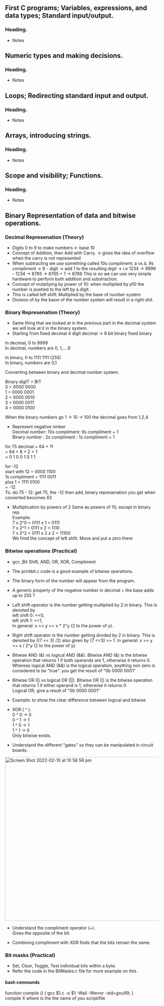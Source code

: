 ## First C programs; Variables, expressions, and data types; Standard input/output.
### Heading.
- Notes

## Numeric types and making decisions.
### Heading.
- Notes


## Loops; Redirecting standard input and output.
### Heading.
- Notes


## Arrays, introducing strings.
### Heading.
- Notes


## Scope and visibility; Functions.
### Heading.
- Notes


## Binary Representation of data and bitwise operations.
### Decimal Represenation (Theory)
- Digits 0 to 9 to make numbers <- base 10  
- Concept of Addtion, then Add with Carry. -> gives the idea of overflow when the carry is not represented  
- When subtracting we use something called 10s compliment: a vs ā. 
9s compliment -> 9 - digit -> add 1 to the resulting digit -> i.e 1234 -> 9999 - 1234 -> 8765 -> 8765 + 1 -> 8766
This is so we can use very simple hardware to perform both addition and substraction.
- Concept of mutpliying by power of 10: when multiplied by p10 the number is pushed to the left by a digit. 
- This is called left shift: Multiplied by the base of number system      
- Division of by the basw of the number system will result in a right shit. 

### Binary Represenation (Theory)
- Same thing that we looked at in the previous part in the decimal system we will look at it in the binary system.
- Starting from fixed decimal 4 digit decimal -> 8 bit binary fixed binary

In decimal, 0 to 9999  
In decimal, numbers are 0, 1,....9  

In binary,  0 to 1111 1111 (255)  
In binary,  numbers are 0,1  

Converting between binary and decimal number system.  

Binary digIT = BIT  
0 = 0000 0000  
1 = 0000 0001  
2 = 0000 0010  
3 = 0000 0011  
4 = 0000 0100  

When the binary numbers go 1 -> 10 -> 100 the decimal goes from 1,2,4  

- Represent negative nmber  
Decimal number: 10s compliment: 9s compliment + 1  
Binary number : 2s compliment : 1s compliment + 1  

for 75 decimal = 64 + 11  
               = 64 + 8 + 2 + 1  
               = 0 1 0 0 1 0 1 1  
 
 for -12       
 start with 12 = 0000 1100  
 1s compliment = 1111 0011  
plus 1         = 1111 0100  
               = -12  
To. do 75 - 12: get 75, the -12 then add, binary represenation you get when converted becomes 63  

- Multiplication by powers of 2
Same as powers of 10, except in binary rep.  
Example:  
7 x 2^0 = 0111 x 1 = 0111    
7 x 2^1 = 0111 x 2 = 1110  
7 x 2^2 = 0111 x 2 x 2 = 11100  
We fimd the concept of left shfit. Move and put a zero there  

### Bitwise operations (Practical)
- gcc ,Bit Shift, AND, OR, XOR, Compliment
- The printbit.c code is a good example of bitwise operations. 
- The binary form of the number will appear from the program.
- A generic property of the negative number in decimal + the base adds up to 255 ?
- Left shift operator is the number getting multiplied by 2 in binary. This is denoted by  
left shift 0: <<0,  
left shift 1: <<1,  
In general: x << y == x * 2^y (2 to the power of y).

- Right shift operator is the number getting divided by 2 in binary. This is denoted by ((7 << 3) /2) also given by (7 <<3) >> 1.
In general: x >> y == x / 2^y (2 to the power of y).

- Bitwise AND (&) vs logical AND (&&). 
Bitwise AND (&) is the bitwise operation that returns 1 if both operands are 1, otherwise it returns 0.  
Whereas logical AND (&&) is the logical operation, anything non zero is considered to be "true". you get the result of "0b 0000 0001"

- Bitwise OR (|) vs logical OR (||).
Bitwise OR (|) is the bitwise operation that returns 1 if either operand is 1, otherwise it returns 0.  
Logical OR, give a result of "0b 0000 0001"  

- Example: to show the clear difference between logical and bitwise

- XOR ( ^ ).  
0 ^ 0 -> 0  
0 ^ 1 -> 1  
1 ^ 0 -> 1  
1 ^ 1 -> 0  
Only bitwise exists.  

- Understand the different "gates" so they can be manipulated in circuit boards.  

<img width="536" alt="Screen Shot 2022-02-10 at 10 58 56 pm" src="https://user-images.githubusercontent.com/71302996/153413174-b964f779-848c-473c-9fa4-e365d36a840e.png">

- Understand the compliment operator (~).  
Gives the opposite of the bit.

- Combining compliment with XOR finds that the bits remain the same.

### Bit masks (Practical)
- Set, Clear, Toggle, Test individual bits within a byte.
- Refer the code in the BitMasks.c file for more example on this.  

#### bash commands
function compile () { gcc $1.c -o $1 -Wall -Werror -std=gnu99; }  
compile X where is the the name of you script/file
